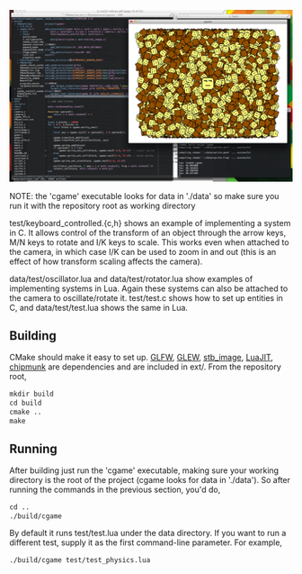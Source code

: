 ![cgame](screenshot.png "cgame")

NOTE: the 'cgame' executable looks for data in './data' so make sure you run it
with the repository root as working directory

test/keyboard_controlled.{c,h} shows an example of implementing a system in C.
It allows control of the transform of an object through the arrow keys, M/N
keys to rotate and I/K keys to scale. This works even when attached to the
camera, in which case I/K can be used to zoom in and out (this is an effect of
how transform scaling affects the camera).

data/test/oscillator.lua and data/test/rotator.lua show examples of
implementing systems in Lua. Again these systems can also be attached to the
camera to oscillate/rotate it. test/test.c shows how to set up entities in C,
and data/test/test.lua shows the same in Lua.

Building
---

CMake should make it easy to set up. [GLFW](http://www.glfw.org/),
[GLEW](http://glew.sourceforge.net/),
[stb_image](http://code.google.com/p/stblib/), [LuaJIT](http://luajit.org/),
[chipmunk](http://chipmunk-physics.net/) are dependencies and are included in
ext/. From the repository root,

    mkdir build
    cd build
    cmake ..
    make

Running
---

After building just run the 'cgame' executable, making sure your working
directory is the root of the project (cgame looks for data in './data'). So
after running the commands in the previous section, you'd do,

    cd ..
    ./build/cgame

By default it runs test/test.lua under the data directory. If you want to run a
different test, supply it as the first command-line parameter. For example,

    ./build/cgame test/test_physics.lua

